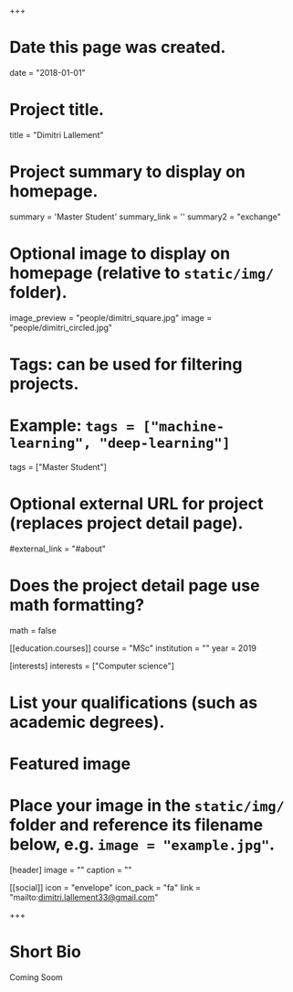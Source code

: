 +++
# Date this page was created.
date = "2018-01-01"

# Project title.
title = "Dimitri Lallement"

# Project summary to display on homepage.
summary = 'Master Student'
summary_link = ''
summary2 = "exchange"

# Optional image to display on homepage (relative to `static/img/` folder).
image_preview = "people/dimitri_square.jpg"
image = "people/dimitri_circled.jpg"

# Tags: can be used for filtering projects.
# Example: `tags = ["machine-learning", "deep-learning"]`
tags = ["Master Student"]

# Optional external URL for project (replaces project detail page).
#external_link = "#about"

# Does the project detail page use math formatting?
math = false


[[education.courses]]
  course = "MSc"
  institution = ""
  year = 2019

[interests]
  interests = ["Computer science"]

# List your qualifications (such as academic degrees).
# Featured image
# Place your image in the `static/img/` folder and reference its filename below, e.g. `image = "example.jpg"`.
[header]
image = ""
caption = ""

[[social]]
icon = "envelope"
icon_pack = "fa"
link = "mailto:dimitri.lallement33@gmail.com"
 
+++
 
# Short Bio

Coming Soom